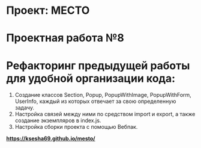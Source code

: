 # Проект: МЕСТО
# Проектная работа №8

# Рефакторинг предыдущей работы для удобной организации кода:  

1) Создание классов Section, Popup, PopupWithImage, PopupWithForm, UserInfo, каждый из которых отвечает за свою определенную задачу.
2) Настройка связей между ними по средством import и export, а также создание экземпляров в index.js.
3) Настройка сборки проекта с помощью Вебпак.

**https://ksesha69.github.io/mesto/**